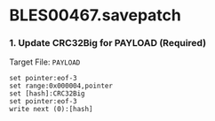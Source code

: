 # BLES00467.savepatch

### 1. Update CRC32Big for PAYLOAD (Required)

Target File: `PAYLOAD`

```
set pointer:eof-3
set range:0x000004,pointer
set [hash]:CRC32Big
set pointer:eof-3
write next (0):[hash]
```

